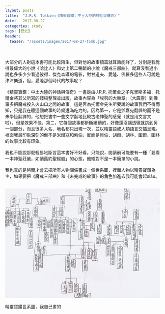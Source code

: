 ```yaml
---
layout: posts
title:  "J.R.R. Tolkien《精靈寶鑽：中土大陸的神話與傳奇》"
date:   2017-08-27
categories: study
tags: [歷史]
header: 
  teaser: "/assets/images/2017-08-27-tomb.jpg"
---
```

<br>
大部分的人對這本書可能比較陌生，但對他的故事續篇就耳熟能詳了，分別是我覺得最偉大的小說《哈比人》和史上第二暢銷的小說《魔戒三部曲》。就算沒看過小說也多多少少看過彼得．傑克森導的電影，對甘道夫、愛隆、佛羅多這些人可說是津津樂道，但，愛隆那個時代的故事呢？<br><br>
《精靈寶鑽：中土大陸的神話與傳奇》一書是由J.R.R. 托爾金之子克里斯多福．托爾金將其父所寫的殘稿整理並出版，故事內容為「埃努的大樂章」（大霹靂）到佛羅多把魔戒投入火山口之間的故事。這是否為托爾金先生所要說的故事我們不得而知，只是我在聽這個故事的時候還滿吃力的，因為第一，它是鄧嘉宛翻譯的而不是朱學恆翻譯的，他想把書中一些文字翻地比較古老神聖的感覺（就是用文言文啦），但是效果不佳，第二，它每個故事都斷斷續續的，好像還沒講透徹就跳到另一個部分，而且很多人名、地名都只出現一次，並以精靈語或人類語言交插呈現。裡面我最印象深刻的倒不是米爾寇和索倫，反而是貝倫、胡爾、胡林、圖爾、圖林的故事比較有印象。<br><br>
我也不能說那麼輕易地斷言這本書好不好看，只能說，閱讀前可能要有一種「要看一本神聖莊嚴，如讀舊約聖經般」的心態，他絕對不是一本簡單的小說。<br><br>
我也真的是夠閒才會去把所有人物關係畫成一個世系圖，裡面人物以精靈寶鑽為主，如果要把《魔戒三部曲》和《未完成的故事》的角色加進去我可能會起siáu。<br><br>

![精靈寶鑽世系圖，我自己畫的](/assets/images/2017-08-27-tree.jpg "精靈寶鑽世系圖，我自己畫的")
<figcaption>精靈寶鑽世系圖，我自己畫的</figcaption><br>

